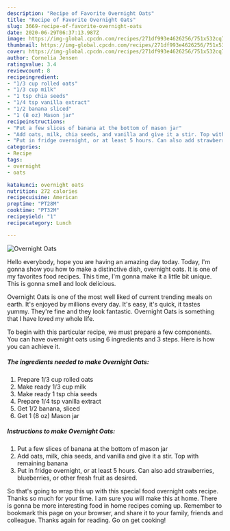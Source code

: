```yaml
---
description: "Recipe of Favorite Overnight Oats"
title: "Recipe of Favorite Overnight Oats"
slug: 3669-recipe-of-favorite-overnight-oats
date: 2020-06-29T06:37:13.987Z
image: https://img-global.cpcdn.com/recipes/271df993e4626256/751x532cq70/overnight-oats-recipe-main-photo.jpg
thumbnail: https://img-global.cpcdn.com/recipes/271df993e4626256/751x532cq70/overnight-oats-recipe-main-photo.jpg
cover: https://img-global.cpcdn.com/recipes/271df993e4626256/751x532cq70/overnight-oats-recipe-main-photo.jpg
author: Cornelia Jensen
ratingvalue: 3.4
reviewcount: 8
recipeingredient:
- "1/3 cup rolled oats"
- "1/3 cup milk"
- "1 tsp chia seeds"
- "1/4 tsp vanilla extract"
- "1/2 banana sliced"
- "1 (8 oz) Mason jar"
recipeinstructions:
- "Put a few slices of banana at the bottom of mason jar"
- "Add oats, milk, chia seeds, and vanilla and give it a stir. Top with remaining banana"
- "Put in fridge overnight, or at least 5 hours. Can also add strawberries, blueberries, or other fresh fruit as desired."
categories:
- Recipe
tags:
- overnight
- oats

katakunci: overnight oats 
nutrition: 272 calories
recipecuisine: American
preptime: "PT28M"
cooktime: "PT32M"
recipeyield: "1"
recipecategory: Lunch

---
```



![Overnight Oats](https://img-global.cpcdn.com/recipes/271df993e4626256/751x532cq70/overnight-oats-recipe-main-photo.jpg)

Hello everybody, hope you are having an amazing day today. Today, I'm gonna show you how to make a distinctive dish, overnight oats. It is one of my favorites food recipes. This time, I'm gonna make it a little bit unique. This is gonna smell and look delicious.

Overnight Oats is one of the most well liked of current trending meals on earth. It's enjoyed by millions every day. It's easy, it's quick, it tastes yummy. They're fine and they look fantastic. Overnight Oats is something that I have loved my whole life.




To begin with this particular recipe, we must prepare a few components. You can have overnight oats using 6 ingredients and 3 steps. Here is how you can achieve it.

<!--inarticleads1-->

##### The ingredients needed to make Overnight Oats:

1. Prepare 1/3 cup rolled oats
1. Make ready 1/3 cup milk
1. Make ready 1 tsp chia seeds
1. Prepare 1/4 tsp vanilla extract
1. Get 1/2 banana, sliced
1. Get 1 (8 oz) Mason jar




<!--inarticleads2-->

##### Instructions to make Overnight Oats:

1. Put a few slices of banana at the bottom of mason jar
1. Add oats, milk, chia seeds, and vanilla and give it a stir. Top with remaining banana
1. Put in fridge overnight, or at least 5 hours. Can also add strawberries, blueberries, or other fresh fruit as desired.




So that's going to wrap this up with this special food overnight oats recipe. Thanks so much for your time. I am sure you will make this at home. There is gonna be more interesting food in home recipes coming up. Remember to bookmark this page on your browser, and share it to your family, friends and colleague. Thanks again for reading. Go on get cooking!
